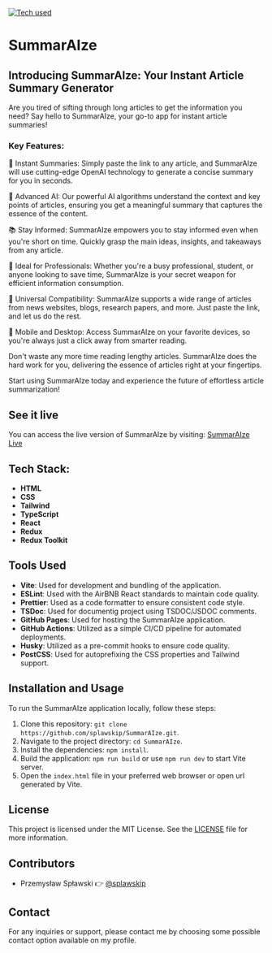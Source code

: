 [![Tech used](https://skillicons.dev/icons?i=git,github,vscode,vite,html,css,tailwind,ts,react,redux&theme=dark)](https://skillicons.dev)

# SummarAIze

## Introducing SummarAIze: Your Instant Article Summary Generator

Are you tired of sifting through long articles to get the information you need? Say hello to SummarAIze, your go-to app for instant article summaries!

### Key Features:

🚀 Instant Summaries: Simply paste the link to any article, and SummarAIze will use cutting-edge OpenAI technology to generate a concise summary for you in seconds.

🧠 Advanced AI: Our powerful AI algorithms understand the context and key points of articles, ensuring you get a meaningful summary that captures the essence of the content.

📚 Stay Informed: SummarAIze empowers you to stay informed even when you're short on time. Quickly grasp the main ideas, insights, and takeaways from any article.

💼 Ideal for Professionals: Whether you're a busy professional, student, or anyone looking to save time, SummarAIze is your secret weapon for efficient information consumption.

🔗 Universal Compatibility: SummarAIze supports a wide range of articles from news websites, blogs, research papers, and more. Just paste the link, and let us do the rest.

📱 Mobile and Desktop: Access SummarAIze on your favorite devices, so you're always just a click away from smarter reading.

Don't waste any more time reading lengthy articles. SummarAIze does the hard work for you, delivering the essence of articles right at your fingertips.

Start using SummarAIze today and experience the future of effortless article summarization!

## See it live

You can access the live version of SummarAIze by visiting: [SummarAIze Live]( splawskip.github.io/SummarAIze/ )

## Tech Stack:

- **HTML**
- **CSS**
- **Tailwind**
- **TypeScript**
- **React**
- **Redux**
- **Redux Toolkit**

## Tools Used

- **Vite**: Used for development and bundling of the application.
- **ESLint**: Used with the AirBNB React standards to maintain code quality.
- **Prettier**: Used as a code formatter to ensure consistent code style.
- **TSDoc**: Used for documentig project using TSDOC/JSDOC comments.
- **GitHub Pages**: Used for hosting the SummarAIze application.
- **GitHub Actions**: Utilized as a simple CI/CD pipeline for automated deployments.
- **Husky**: Utilized as a pre-commit hooks to ensure code quality.
- **PostCSS**: Used for autoprefixing the CSS properties and Tailwind support.

## Installation and Usage

To run the SummarAIze application locally, follow these steps:

1. Clone this repository: `git clone https://github.com/splawskip/SummarAIze.git`.
2. Navigate to the project directory: `cd SummarAIze`.
3. Install the dependencies: `npm install`.
4. Build the application: `npm run build` or use `npm run dev` to start Vite server.
5. Open the `index.html` file in your preferred web browser or open url generated by Vite.

## License

This project is licensed under the MIT License. See the [LICENSE](https://github.com/splawskip/SummarAIze/blob/main/LICENSE) file for more information.

## Contributors

- Przemysław Spławski 👉 [@splawskip](https://github.com/splawskip)

## Contact

For any inquiries or support, please contact me by choosing some possible contact option available on my profile.

